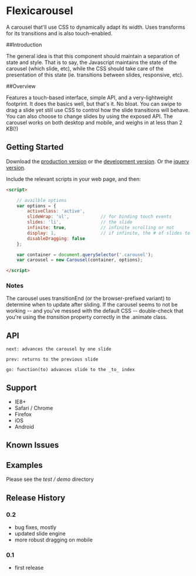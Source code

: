# Flexicarousel

A carousel that'll use CSS to dynamically adapt its width. Uses transforms for its transitions and is also touch-enabled.

##Introduction

The general idea is that this component should maintain a separation of state and style. That is to say, the Javascript maintains the state of the carousel (which slide, etc), while the CSS should take care of the presentation of this state (ie. transitions between slides, responsive, etc).

##Overview

Features a touch-based interface, simple API, and a very-lightweight footprint. It does the basics well, but that's it. No bloat.
You can swipe to drag a slide yet still use CSS to control how the slide transitions will behave. You can also choose to change slides by
using the exposed API. The carousel works on both desktop and mobile, and weighs in at less than 2 KB(!)

## Getting Started
Download the [production version][min] or the [development version][max]. Or the [jquery version][jquery].

[min]: https://github.com/apathetic/flexicarousel-3/blob/master/dist/flexicarousel.min.js
[max]: https://github.com/apathetic/flexicarousel-3/blob/master/dist/flexicarousel.js
[jquery]: https://github.com/apathetic/flexicarousel-3/blob/master/dist/jquery.flexicarousel.min.js

Include the relevant scripts in your web page, and then:

```html
<script>

	// availble options
	var options = {
		activeClass: 'active',
		slideWrap: 'ul',			// for binding touch events
		slides: 'li',				// the slide
		infinite: true,				// infinite scrolling or not
		display: 1,					// if infinite, the # of slides to "view ahead" ie. position offscreen
		disableDragging: false
	};

	var container = document.querySelector('.carousel');
	var carousel = new Carousel(container, options);

</script>
```

### Notes

The carousel uses transitionEnd (or the browser-prefixed variant) to determine when to update after sliding. If the carousel seems to not  be working -- and you've messed with the default CSS -- double-check that you're using the _transition_ property correctly in the .animate class.

## API

	next: advances the carousel by one slide

	prev: returns to the previous slide

	go: function(to) advances slide to the _to_ index


## Support
* IE8+
* Safari / Chrome
* Firefox
* iOS
* Android

## Known Issues

## Examples

Please see the _test / demo_ directory

## Release History

### 0.2
* bug fixes, mostly
* updated slide engine
* more robust dragging on mobile

### 0.1
* first release
